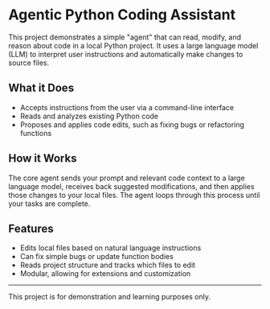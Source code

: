 # Agentic Python Coding Assistant

This project demonstrates a simple "agent" that can read, modify, and reason about code in a local Python project. It uses a large language model (LLM) to interpret user instructions and automatically make changes to source files.

## What it Does

- Accepts instructions from the user via a command-line interface
- Reads and analyzes existing Python code
- Proposes and applies code edits, such as fixing bugs or refactoring functions

## How it Works

The core agent sends your prompt and relevant code context to a large language model, receives back suggested modifications, and then applies those changes to your local files. The agent loops through this process until your tasks are complete.

## Features

- Edits local files based on natural language instructions
- Can fix simple bugs or update function bodies
- Reads project structure and tracks which files to edit
- Modular, allowing for extensions and customization

---

This project is for demonstration and learning purposes only.